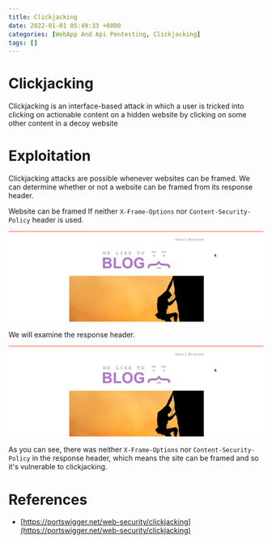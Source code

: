 ```yaml
---
title: Clickjacking
date: 2022-01-01 05:49:33 +0800
categories: [WebApp And Api Pentesting, Clickjacking]
tags: []  
---
```


# Clickjacking

Clickjacking is an interface-based attack in which a user is tricked into clicking on actionable content on a hidden website by clicking on some other content in a decoy website

# Exploitation

Clickjacking attacks are possible whenever websites can be framed. We can determine whether or not a website can be framed from its response header.

Website can be framed If neither `X-Frame-Options` nor `Content-Security-Policy` header is used.

![hheada](https://raw.githubusercontent.com/cyberkhalid/cyberkhalid.github.io/main/assets/img/ipentest/click2.png)

We will examine the response header.

![hheada](https://raw.githubusercontent.com/cyberkhalid/cyberkhalid.github.io/main/assets/img/ipentest/click2.png)

As you can see, there was neither `X-Frame-Options` nor `Content-Security-Policy` in the response header, which means the site can be framed and so it's vulnerable to clickjacking.

# References

- [https://portswigger.net/web-security/clickjacking](https://portswigger.net/web-security/clickjacking)
